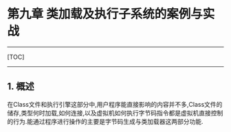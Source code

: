 # 第九章 类加载及执行子系统的案例与实战

------

[TOC]

------

## 1. 概述

​在Class文件和执行引擎这部分中,用户程序能直接影响的内容并不多,Class文件的储存,类型何时加载,如何连接,以及虚拟机如何执行字节码指令都是虚拟机直接控制的行为.能通过程序进行操作的主要是字节码生成与类加载器这两部分功能.

